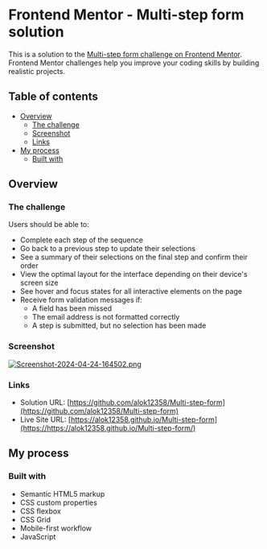 # Frontend Mentor - Multi-step form solution

This is a solution to the [Multi-step form challenge on Frontend Mentor](https://www.frontendmentor.io/challenges/multistep-form-YVAnSdqQBJ). Frontend Mentor challenges help you improve your coding skills by building realistic projects.

## Table of contents

- [Overview](#overview)
  - [The challenge](#the-challenge)
  - [Screenshot](#screenshot)
  - [Links](#links)
- [My process](#my-process)
  - [Built with](#built-with)


## Overview

### The challenge

Users should be able to:

- Complete each step of the sequence
- Go back to a previous step to update their selections
- See a summary of their selections on the final step and confirm their order
- View the optimal layout for the interface depending on their device's screen size
- See hover and focus states for all interactive elements on the page
- Receive form validation messages if:
  - A field has been missed
  - The email address is not formatted correctly
  - A step is submitted, but no selection has been made

### Screenshot

[![Screenshot-2024-04-24-164502.png](https://i.postimg.cc/7h8ftGcf/Screenshot-2024-04-24-164502.png)](https://postimg.cc/sQmjvX3r)

### Links

- Solution URL: [https://github.com/alok12358/Multi-step-form](https://github.com/alok12358/Multi-step-form)
- Live Site URL: [https://alok12358.github.io/Multi-step-form](https://https://alok12358.github.io/Multi-step-form/)

## My process

### Built with

- Semantic HTML5 markup
- CSS custom properties
- CSS flexbox
- CSS Grid
- Mobile-first workflow
- JavaScript






